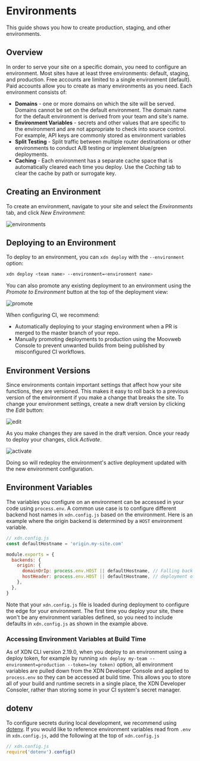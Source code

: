 # Environments

This guide shows you how to create production, staging, and other environments.

## Overview

In order to serve your site on a specific domain, you need to configure an environment. Most sites have at least three environments: default, staging, and production. Free accounts are limited to a single environment (default). Paid accounts allow you to create as many environments as you need. Each environment consists of:

- **Domains** - one or more domains on which the site will be served. Domains cannot be set on the default environment. The domain name for the default environment is derived from your team and site's name.
- **Environment Variables** - secrets and other values that are specific to the environment and are not appropriate to check into source control. For example, API keys are commonly stored as environment variables
- **Split Testing** - Split traffic between multiple router destinations or other environments to conduct A/B testing or implement blue/green deployments.
- **Caching** - Each environment has a separate cache space that is automatically cleared each time you deploy. Use the _Caching_ tab to clear the cache by path or surrogate key.

## Creating an Environment

To create an environment, navigate to your site and select the _Environments_ tab, and click _New Environment_:

![environments](/images/environments/environments.png)

## Deploying to an Environment

To deploy to an environment, you can `xdn deploy` with the `--environment` option:

```bash
xdn deploy <team name> --environment=<environment name>
```

You can also promote any existing deployment to an environment using the _Promote to Environment_ button at the top of the deployment view:

![promote](/images/environments/promote.png)

When configuring CI, we recommend:

- Automatically deploying to your staging environment when a PR is merged to the master branch of your repo.
- Manually promoting deployments to production using the Moovweb Console to prevent unwanted builds from being published by misconfigured CI workflows.

## Environment Versions

Since environments contain important settings that affect how your site functions, they are versioned. This makes it easy to roll back to a previous version of the environment if you make a change that breaks the site. To change your environment settings, create a new draft version by clicking the _Edit_ button:

![edit](/images/environments/edit.png)

As you make changes they are saved in the draft version. Once your ready to deploy your changes, click _Activate_.

![activate](/images/environments/activate.png)

Doing so will redeploy the environment's active deployment updated with the new environment configuration.

## Environment Variables

The variables you configure on an environment can be accessed in your code using `process.env`. A common use case is to configure
different backend host names in `xdn.config.js` based on the environment. Here is an example where the origin backend is determined
by a `HOST` environment variable.

```js
// xdn.config.js
const defaultHostname = 'origin.my-site.com'

module.exports = {
  backends: {
    origin: {
      domainOrIp: process.env.HOST || defaultHostname, // Falling back to defaultHostname is needed during the initial
      hostHeader: process.env.HOST || defaultHostname, // deployment of your site, when an environment is not yet configured.
    },
  },
}
```

Note that your `xdn.config.js` file is loaded during deployment to configure the edge for your environment. The first time you
deploy your site, there won't be any environment variables defined, so you need to include defaults in `xdn.config.js` as
shown in the example above.

### Accessing Environment Variables at Build Time

As of XDN CLI version 2.19.0, when you deploy to an environment using a deploy token, for example by running `xdn deploy my-team --environment=production --token=(my token)` option, all environment variables are pulled down from the XDN Developer Console and applied to `process.env` so they can be accessed at build time. This allows you to store all of your build and runtime secrets in a single place, the XDN Developer Consoler, rather than storing some in your CI system's secret manager.

## dotenv

To configure secrets during local development, we recommend using [dotenv](https://github.com/motdotla/dotenv).
If you would like to reference environment variables read from `.env` in `xdn.config.js`, add the following at the top
of `xdn.config.js`

```js
// xdn.config.js
require('dotenv').config()
```
